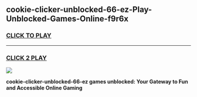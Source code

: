 
## cookie-clicker-unblocked-66-ez-Play-Unblocked-Games-Online-f9r6x
<h3>
<a href="https://premium76.site?title=cookie-clicker-unblocked-66-ez&ref=25A">CLICK TO PLAY</a></h3>
<hr>

<h3>
<a href="https://premium76.site?title=cookie-clicker-unblocked-66-ez&ref=25A">CLICK 2 PLAY</a>
  
</h3>

<a href="https://premium76.site?title=cookie-clicker-unblocked-66-ez&ref=25A"><img src="https://clearcache.store/games.png"></a>


**cookie-clicker-unblocked-66-ez games unblocked: Your Gateway to Fun and Accessible Online Gaming**
